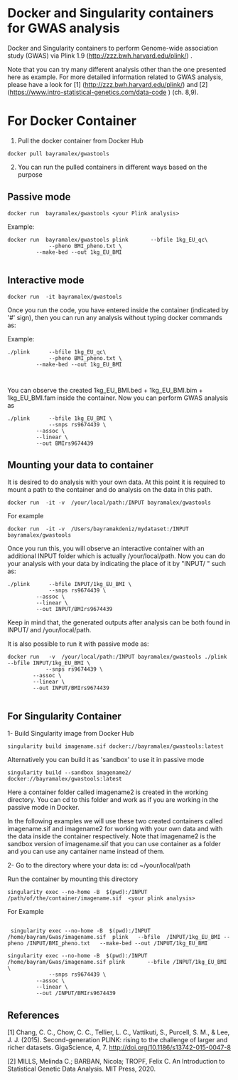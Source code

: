 
# Docker and Singularity containers for GWAS analysis

Docker and Singularity containers to perform Genome-wide association study (GWAS) via Plink 1.9 (http://zzz.bwh.harvard.edu/plink/) .


Note that you can try many different analysis other than the one  presented here as  example. For more detailed information related to GWAS analysis, please have a look for [1]  (http://zzz.bwh.harvard.edu/plink/) and [2] (https://www.intro-statistical-genetics.com/data-code ) (ch. 8,9). 


# For Docker Container

1. Pull the docker container from Docker Hub

```
docker pull bayramalex/gwastools

```

2. You can run the pulled containers in different ways based on the purpose

## Passive mode

```
docker run  bayramalex/gwastools <your Plink analysis>

```

Example: 

```
docker run  bayramalex/gwastools plink   	 --bfile 1kg_EU_qc\
         	 --pheno BMI_pheno.txt \
       	 --make-bed --out 1kg_EU_BMI 
    
 ```


## Interactive mode

```
docker run  -it bayramalex/gwastools

```

Once you run the code, you have entered inside the container (indicated by '#' sign), then you can run any analysis without typing docker commands as:



Example: 

```
./plink   	 --bfile 1kg_EU_qc\
         	 --pheno BMI_pheno.txt \
       	 --make-bed --out 1kg_EU_BMI 
	 
	 
```
 
You can observe the created  1kg_EU_BMI.bed + 1kg_EU_BMI.bim + 1kg_EU_BMI.fam  inside the container. Now you can perform GWAS analysis as


```
./plink    	 --bfile 1kg_EU_BMI \
        	 --snps rs9674439 \
       	 --assoc \
      	 --linear \
      	 --out BMIrs9674439
```



## Mounting your data to container
It is desired to do analysis with your own data. At this point it is required to mount  a path to the container and do analysis on the data in this path. 

```
docker run  -it -v  /your/local/path:/INPUT bayramalex/gwastools

```
For  example

```
docker run  -it -v  /Users/bayramakdeniz/mydataset:/INPUT bayramalex/gwastools

```

Once you run this, you will observe an interactive container with an additional INPUT folder which is actually /your/local/path. Now you can do your analysis with your data by indicating the place of it by "INPUT/ "   such as: 


```
./plink    	 --bfile INPUT/1kg_EU_BMI \
        	 --snps rs9674439 \
       	 --assoc \
      	 --linear \
      	 --out INPUT/BMIrs9674439
```
 
 Keep in mind that, the generated outputs after analysis can be both found in INPUT/ and /your/local/path.
 
 It is also possible to run it with passive mode as:
 
 ```
docker run   -v  /your/local/path:/INPUT bayramalex/gwastools ./plink    --bfile INPUT/1kg_EU_BMI \
        	 --snps rs9674439 \
       	 --assoc \
      	 --linear \
      	 --out INPUT/BMIrs9674439
    
```

 


  

## For Singularity Container 

1- Build Singularity image from Docker Hub

 ```
singularity build imagename.sif docker://bayramalex/gwastools:latest

```

Alternatively you can build it as  'sandbox' to use it in passive mode

```
singularity build --sandbox imagename2/  docker://bayramalex/gwastools:latest

```

Here  a container folder called imagename2 is created in the working directory. You can cd to this folder and work as if you  are working in the passive mode in Docker.

In the following examples we will use these two created containers called  imagename.sif  and imagename2 for working with your own data and with the data inside the container respectively. Note that  imagename2 is the sandbox version of imagename.sif  that you can use container as a folder and   you can use any cantainer name instead of them. 


2- Go to the directory where your data is: cd ~/your/local/path



Run the container by mounting this directory

```
singularity exec --no-home -B  $(pwd):/INPUT /path/of/the/container/imagename.sif  <your plink analysis>

```

For Example

```
 
 singularity exec --no-home -B  $(pwd):/INPUT /home/bayram/Gwas/imagename.sif  plink   --bfile  /INPUT/1kg_EU_BMI --pheno /INPUT/BMI_pheno.txt   --make-bed --out /INPUT/1kg_EU_BMI 

```


```
singularity exec --no-home -B  $(pwd):/INPUT /home/bayram/Gwas/imagename.sif plink    	 --bfile /INPUT/1kg_EU_BMI \
        	 --snps rs9674439 \
       	 --assoc \
      	 --linear \
      	 --out /INPUT/BMIrs9674439
```
 
   

## References

[1] Chang, C. C., Chow, C. C., Tellier, L. C., Vattikuti, S., Purcell, S. M., & Lee, J. J. (2015). Second-generation PLINK: rising to the challenge of larger and richer datasets. GigaScience, 4, 7. http://doi.org/10.1186/s13742-015-0047-8

[2] MILLS, Melinda C.; BARBAN, Nicola; TROPF, Felix C. An Introduction to Statistical Genetic Data Analysis. MIT Press, 2020.


